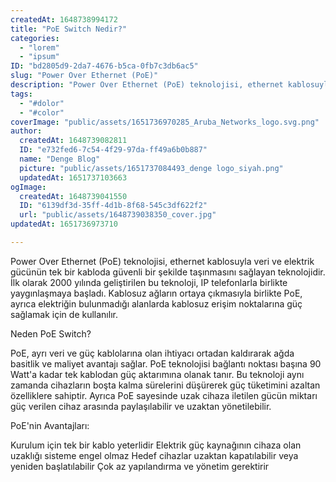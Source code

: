```yaml
---
createdAt: 1648738994172
title: "PoE Switch Nedir?"
categories:
  - "lorem"
  - "ipsum"
ID: "bd2805d9-2da7-4676-b5ca-0fb7c3db6ac5"
slug: "Power Over Ethernet (PoE)"
description: "Power Over Ethernet (PoE) teknolojisi, ethernet kablosuyla veri ve elektrik gücünün tek bir kabloda güvenli bir şekilde taşınmasını sağlayan teknolojidir"
tags:
  - "#dolor"
  - "#color"
coverImage: "public/assets/1651736970285_Aruba_Networks_logo.svg.png"
author:
  createdAt: 1648739082811
  ID: "e732fed6-7c54-4f29-97da-ff49a6b0b887"
  name: "Denge Blog"
  picture: "public/assets/1651737084493_denge logo_siyah.png"
  updatedAt: 1651737103663
ogImage:
  createdAt: 1648739041550
  ID: "6139df3d-35ff-4d1b-8f68-545c3df622f2"
  url: "public/assets/1648739038350_cover.jpg"
updatedAt: 1651736973710

---
```

Power Over Ethernet (PoE) teknolojisi, ethernet kablosuyla veri ve elektrik gücünün tek bir kabloda güvenli bir şekilde taşınmasını sağlayan teknolojidir. İlk olarak 2000 yılında geliştirilen bu teknoloji, IP telefonlarla birlikte yaygınlaşmaya başladı. Kablosuz ağların ortaya çıkmasıyla birlikte PoE, ayrıca elektriğin bulunmadığı alanlarda kablosuz erişim noktalarına güç sağlamak için de kullanılır. 

Neden PoE Switch?

PoE, ayrı veri ve güç kablolarına olan ihtiyacı ortadan kaldırarak ağda basitlik ve maliyet avantajı sağlar. PoE teknolojisi bağlantı noktası başına 90 Watt'a kadar tek kablodan güç aktarımına olanak tanır. Bu teknoloji aynı zamanda cihazların boşta kalma sürelerini düşürerek güç tüketimini azaltan özelliklere sahiptir. Ayrıca PoE sayesinde uzak cihaza iletilen gücün miktarı güç verilen cihaz arasında paylaşılabilir ve uzaktan yönetilebilir. 

PoE'nin Avantajları:

Kurulum için tek bir kablo yeterlidir
Elektrik güç kaynağının cihaza olan uzaklığı sisteme engel olmaz
Hedef cihazlar uzaktan kapatılabilir veya yeniden başlatılabilir
Çok az yapılandırma ve yönetim gerektirir
